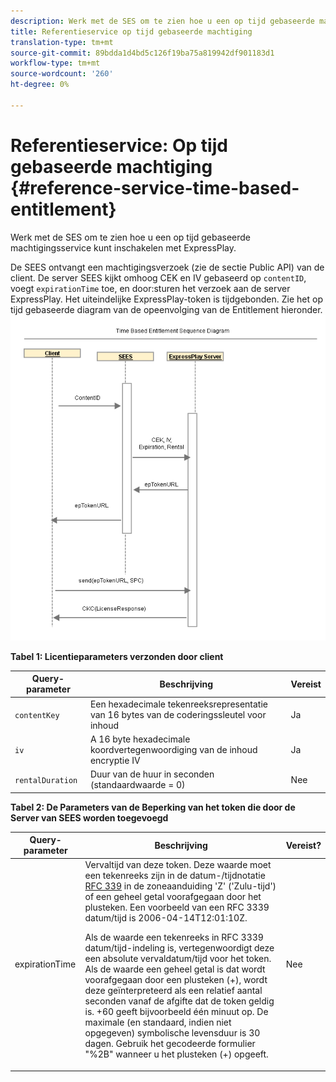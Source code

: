```yaml
---
description: Werk met de SES om te zien hoe u een op tijd gebaseerde machtigingsservice kunt inschakelen met ExpressPlay.
title: Referentieservice op tijd gebaseerde machtiging
translation-type: tm+mt
source-git-commit: 89bdda1d4bd5c126f19ba75a819942df901183d1
workflow-type: tm+mt
source-wordcount: '260'
ht-degree: 0%

---
```



# Referentieservice: Op tijd gebaseerde machtiging {#reference-service-time-based-entitlement}

Werk met de SES om te zien hoe u een op tijd gebaseerde machtigingsservice kunt inschakelen met ExpressPlay.

De SEES ontvangt een machtigingsverzoek (zie de sectie Public API) van de client. De server SEES kijkt omhoog CEK en IV gebaseerd op `contentID`, voegt `expirationTime` toe, en door:sturen het verzoek aan de server ExpressPlay. Het uiteindelijke ExpressPlay-token is tijdgebonden. Zie het op tijd gebaseerde diagram van de opeenvolging van de Entitlement hieronder. ![](assets/fees-time-based.png)

**Tabel 1: Licentieparameters verzonden door client**

| Query-parameter | Beschrijving | Vereist |
|---|---|---|
| `contentKey` | Een hexadecimale tekenreeksrepresentatie van 16 bytes van de coderingssleutel voor inhoud | Ja |
| `iv` | A 16 byte hexadecimale koordvertegenwoordiging van de inhoud encryptie IV | Ja |
| `rentalDuration` | Duur van de huur in seconden (standaardwaarde = 0) | Nee |

**Tabel 2: De Parameters van de Beperking van het token die door de Server van SEES worden toegevoegd**

<table id="table_E979FAD7A61A4832A46667301939FAEB">  
 <thead> 
  <tr> 
   <th class="entry"> Query-parameter </th> 
   <th class="entry"> Beschrijving </th> 
   <th class="entry"> Vereist? </th> 
  </tr> 
 </thead>
 <tbody> 
  <tr> 
   <td><span class="codeph"> expirationTime</span> </td> 
   <td>Vervaltijd van deze token. Deze waarde moet een tekenreeks zijn in de datum-/tijdnotatie <a href="https://www.ietf.org/rfc/rfc3339.txt" format="html" type="external"> RFC 339</a> in de zoneaanduiding 'Z' ('Zulu-tijd') of een geheel getal voorafgegaan door het plusteken. Een voorbeeld van een RFC 3339 datum/tijd is <span class="codeph"> 2006-04-14T12:01:10Z</span>. <p>Als de waarde een tekenreeks in RFC 3339 datum/tijd-indeling is, vertegenwoordigt deze een absolute vervaldatum/tijd voor het token. Als de waarde een geheel getal is dat wordt voorafgegaan door een plusteken (+), wordt deze geïnterpreteerd als een relatief aantal seconden vanaf de afgifte dat de token geldig is. <span class="codeph"> +60</span> geeft bijvoorbeeld één minuut op. De maximale (en standaard, indien niet opgegeven) symbolische levensduur is 30 dagen. Gebruik het gecodeerde formulier "%2B" wanneer u het plusteken (+) opgeeft. </p> </td> 
   <td> Nee </td> 
  </tr> 
 </tbody> 
</table>

